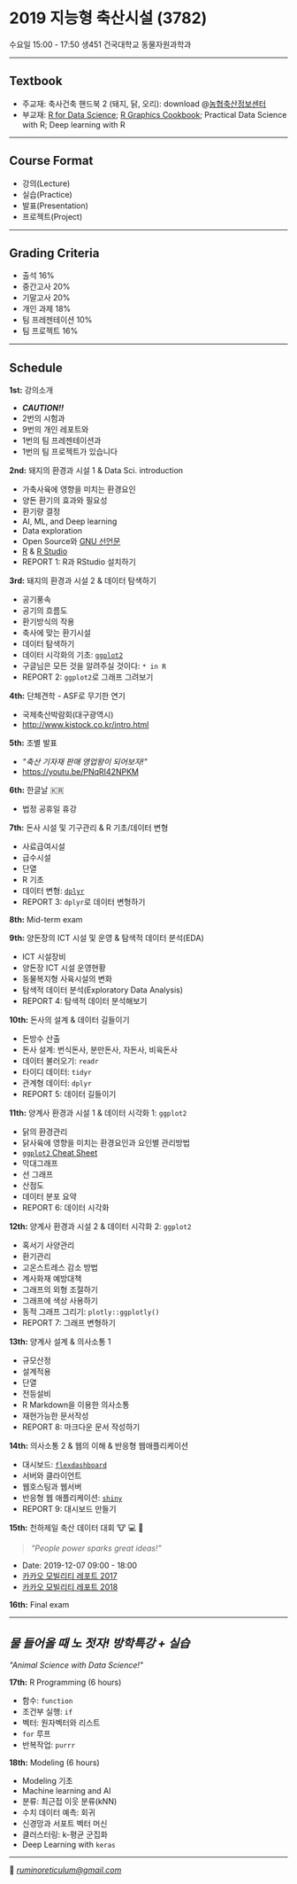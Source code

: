 # 2019 지능형 축산시설 (3782)
수요일 15:00 - 17:50 생451 건국대학교 동물자원과학과  

--------------------------------------
## Textbook
- 주교재: 축사건축 핸드북 2 (돼지, 닭, 오리): download @[농협축산정보센터](https://livestock.nonghyup.com/main/main.do)  
- 부교재: [R for Data Science](https://r4ds.had.co.nz/); [R Graphics Cookbook](http://www.cookbook-r.com/Graphs/); Practical Data Science with R; Deep learning with R
--------------------------------------

## Course Format
- 강의(Lecture)
- 실습(Practice)
- 발표(Presentation)
- 프로젝트(Project)
--------------------------------------

## Grading Criteria
- 출석 16% 
- 중간고사 20%
- 기말고사 20%
- 개인 과제 18%
- 팀 프레젠테이션 10%
- 팀 프로젝트 16%
--------------------------------------

## Schedule
**1st:** 강의소개  
- ***CAUTION!!***
- 2번의 시험과
- 9번의 개인 레포트와
- 1번의 팀 프레젠테이션과
- 1번의 팀 프로젝트가 있습니다

**2nd:** 돼지의 환경과 시설 1 & Data Sci. introduction  
- 가축사육에 영향을 미치는 환경요인
- 양돈 환기의 효과와 필요성
- 환기량 결정
- AI, ML, and Deep learning
- Data exploration
- Open Source와 [GNU 선언문](https://www.gnu.org/gnu/manifesto.ko.html)
- [R](https://www.r-project.org/) & [R Studio](https://www.rstudio.com/)
- REPORT 1: R과 RStudio 설치하기

**3rd:** 돼지의 환경과 시설 2 & 데이터 탐색하기
- 공기풍속
- 공기의 흐름도
- 환기방식의 작용
- 축사에 맞는 환기시설
- 데이터 탐색하기
- 데이터 시각화의 기초: [`ggplot2`](https://ggplot2.tidyverse.org/)
- 구글님은 모든 것을 알려주실 것이다: `* in R`
- REPORT 2: `ggplot2`로 그래프 그려보기

**4th:** 단체견학 - ASF로 무기한 연기  
- 국제축산박람회(대구광역시)
- http://www.kistock.co.kr/intro.html

**5th:** 조별 발표
- *"축산 기자재 판매 영업왕이 되어보자!"*
- https://youtu.be/PNqRI42NPKM

**6th:** 한글날 🇰🇷
- 법정 공휴일 휴강

**7th:** 돈사 시설 및 기구관리 & R 기초/데이터 변형
- 사료급여시설
- 급수시설
- 단열
- R 기초
- 데이터 변형: [`dplyr`](https://dplyr.tidyverse.org/)
- REPORT 3: `dplyr`로 데이터 변형하기

**8th:** Mid-term exam

**9th:** 양돈장의 ICT 시설 및 운영 & 탐색적 데이터 분석(EDA)
- ICT 시설장비
- 양돈장 ICT 시설 운영현황
- 동물복지형 사육시설의 변화
- 탐색적 데이터 분석(Exploratory Data Analysis)
- REPORT 4: 탐색적 데이터 분석해보기

**10th:** 돈사의 설계 & 데이터 길들이기
- 돈방수 산출
- 돈사 설계: 번식돈사, 분만돈사, 자돈사, 비육돈사
- 데이터 불러오기: `readr`
- 타이디 데이터: `tidyr`
- 관계형 데이터: `dplyr`
- REPORT 5: 데이터 길들이기

**11th:** 양계사 환경과 시설 1 & 데이터 시각화 1: `ggplot2`
- 닭의 환경관리
- 닭사육에 영향을 미치는 환경요인과 요인별 관리방법
- [`ggplot2` Cheat Sheet](https://www.rstudio.com/wp-content/uploads/2016/11/ggplot2-cheatsheet-2.1.pdf)
- 막대그래프
- 선 그래프
- 산점도
- 데이터 분포 요약
- REPORT 6: 데이터 시각화

**12th:** 양계사 환경과 시설 2 & 데이터 시각화 2: `ggplot2`
- 혹서기 사양관리
- 환기관리
- 고온스트레스 감소 방법
- 계사화재 예방대책
- 그래프의 외형 조절하기
- 그래프에 색상 사용하기
- 동적 그래프 그리기: `plotly::ggplotly()`
- REPORT 7: 그래프 변형하기

**13th:** 양계사 설계 & 의사소통 1
- 규모산정
- 설계적용
- 단열
- 전등설비
- R Markdown을 이용한 의사소통
- 재현가능한 문서작성
- REPORT 8: 마크다운 문서 작성하기

**14th:** 의사소통 2 & 웹의 이해 & 반응형 웹애플리케이션
- 대시보드: [`flexdashboard`](https://rmarkdown.rstudio.com/flexdashboard/)
- 서버와 클라이언트
- 웹호스팅과 웹서버
- 반응형 웹 애플리케이션: [`shiny`](https://shiny.rstudio.com/)
- REPORT 9: 대시보드 만들기

**15th:** 천하제일 축산 데이터 대회 🐮 💻 🏃
> *"People power sparks great ideas!"*
- Date: 2019-12-07 09:00 - 18:00
- [카카오 모빌리티 레포트 2017](https://brunch.co.kr/@kakaomobility/2)
- [카카오 모빌리티 레포트 2018](https://brunch.co.kr/@kakaomobility/19)

**16th:** Final exam

---------------------------------------
## *물 들어올 때 노 젓자! 방학특강 + 실습*
*"Animal Science with Data Science!"*

**17th:** R Programming (6 hours)
- 함수: `function`
- 조건부 실행: `if`
- 벡터: 원자벡터와 리스트
- `for` 루프
- 반복작업: `purrr`

**18th:** Modeling (6 hours)
- Modeling 기초
- Machine learning and AI
- 분류: 최근접 이웃 분류(kNN)
- 수치 데이터 예측: 회귀
- 신경망과 서포트 벡터 머신
- 클러스터링: k-평균 군집화
- Deep Learning with `keras`

---------------------------------------
💌 *ruminoreticulum@gmail.com*
